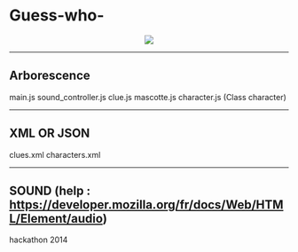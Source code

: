 Guess-who-
==========

<p align="center">
  <img src ="https://raw.githubusercontent.com/remirobert/Guess-who-/master/imagesPres/capture1.png"/>
</p>

-------------
Arborescence
-------------
main.js
sound_controller.js
clue.js
mascotte.js
character.js (Class character)

------------
XML OR JSON
------------
clues.xml
characters.xml

------------
SOUND (help : https://developer.mozilla.org/fr/docs/Web/HTML/Element/audio)
------------

hackathon 2014
